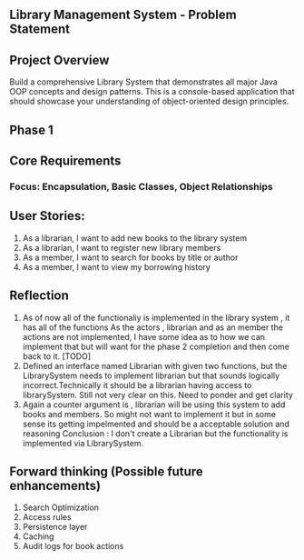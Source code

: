 ## Library Management System - Problem Statement

## Project Overview
Build a comprehensive Library   System that demonstrates all major Java OOP concepts and design patterns. 
This is a console-based application that should showcase your understanding of object-oriented design principles.

## Phase 1 

## Core Requirements
### Focus: Encapsulation, Basic Classes, Object Relationships

## User Stories:
1. As a librarian, I want to add new books to the library system
2. As a librarian, I want to register new library members
3. As a member, I want to search for books by title or author
4. As a member, I want to view my borrowing history

## Reflection
1. As of now all of the functionaliy is implemented in the library system , it has all of the functions
As the actors , librarian and as an member the actions are not implemented, I have some idea as to how we can implement 
that but will want for the phase 2 completion and then come back to it. [TODO]
2. Defined an interface named Librarian with given two functions, but the LibrarySystem needs to implement librarian 
but that sounds logically incorrect.Technically it should be a librarian having access to librarySystem. Still not very clear on this. Need to ponder and get clarity
3. Again a counter argument is , librarian will be using this system to add books and members. So might not want to implement it but in some sense its getting impelmented and should be a acceptable solution and reasoning 
Conclusion : I don't create a Librarian but the functionality is implemented via LibrarySystem. 

   
## Forward thinking (Possible future enhancements)
1. Search Optimization 
2. Access rules
3. Persistence layer
4. Caching 
5. Audit logs for book actions